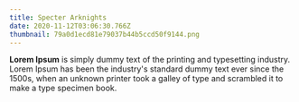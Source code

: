 ```yaml
---
title: Specter Arknights
date: 2020-11-12T03:06:30.766Z
thumbnail: 79a0d1ecd81e79037b44b5ccd50f9144.png
---
```

<!--StartFragment-->

**Lorem Ipsum** is simply dummy text of the printing and typesetting industry. Lorem Ipsum has been the industry's standard dummy text ever since the 1500s, when an unknown printer took a galley of type and scrambled it to make a type specimen book.

<!--EndFragment-->
